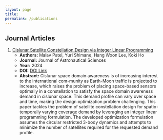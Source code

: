 ```yaml
---
layout: page
title:
permalink: /publications
---
```


## Journal Articles
1. [Cislunar Satellite Constellation Design via Integer Linear Programming](https://rdcu.be/dG8ER)
   - **Authors:** Malav Patel, Yuri Shimane, Hang Woon Lee, Koki Ho
   - **Journal:** Journal of Astronautical Sciences 
   - **Year:** 2024
   - **DOI:** [DOI Link](https://doi.org/10.1007/s40295-024-00445-8)
   - **Abstract:** Cislunar space domain awareness is of increasing interest to the international com-munity as Earth-Moon traffic is projected to increase, which raises the problem of placing space-based sensors optimally in a constellation to satisfy the space domain awareness demand in cislunar space. This demand profile can vary over space and time, making the design optimization problem challenging. This paper tackles the problem of satellite constellation design for spatio-temporally varying coverage demand by leveraging an integer linear programming formulation. The developed optimization formulation assumes the circular restricted 3-body dynamics and attempts to minimize the number of satellites required for the requested demand profile.
